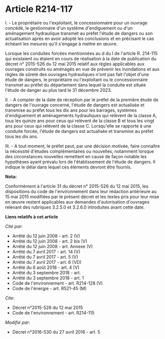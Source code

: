 # Article R214-117

I. - Le propriétaire ou l'exploitant, le concessionnaire pour un ouvrage concédé, le gestionnaire d'un système d'endiguement
ou d'un aménagement hydraulique transmet au préfet l'étude de dangers ou son actualisation après en avoir adopté les
conclusions et en précisant le cas échéant les mesures qu'il s'engage à mettre en œuvre. 

Lorsque les conduites forcées mentionnées au d du I de l'article R. 214-115 qui existaient ou étaient en cours de réalisation
à la date de publication du décret n° 2015-526 du 12 mai 2015 relatif aux règles applicables aux ouvrages construits ou
aménagés en vue de prévenir les inondations et aux règles de sûreté des ouvrages hydrauliques n'ont pas fait l'objet d'une
étude de dangers, le propriétaire ou l'exploitant ou le concessionnaire transmet au préfet du département dans lequel la
conduite est située l'étude de danger au plus tard le 31 décembre 2023. 

II. - A compter de la date de réception par le préfet de la première étude de dangers de l'ouvrage concerné, l'étude de
dangers est actualisée et transmise au préfet tous les dix ans pour les barrages, systèmes d'endiguement et aménagements
hydrauliques qui relèvent de la classe A, tous les quinze ans pour ceux qui relèvent de la classe B et tous les vingt ans
pour ceux qui relèvent de la classe C. Lorsqu'elle se rapporte à une conduite forcée, l'étude de dangers est actualisée et
transmise au préfet tous les dix ans.  

III. - A tout moment, le préfet peut, par une décision motivée, faire connaître la nécessité d'études complémentaires ou
nouvelles, notamment lorsque des circonstances nouvelles remettent en cause de façon notable les hypothèses ayant prévalu
lors de l'établissement de l'étude de dangers. Il indique le délai dans lequel ces éléments devront être fournis.

**Nota:**

Conformément à l'article 31 du décret n° 2015-526 du 12 mai 2015, les dispositions du code de l'environnement dans leur
rédaction antérieure au 15 mai 2015 modifiées par le présent décret et les textes pris pour leur mise en œuvre restent
applicables aux demandes d'autorisation d'ouvrages relevant des rubriques 3.2.5.0 et 3.2.6.0 introduites avant cette date.

**Liens relatifs à cet article**

_Cité par_:

  - Arrêté du 12 juin 2008 - art. 2 (V)
  - Arrêté du 12 juin 2008 - art. 2 bis (V)
  - Arrêté du 12 juin 2008 - art. Annexe (V)
  - Arrêté du 7 avril 2017 - art. 14 (V)
  - Arrêté du 7 avril 2017 - art. 5 (V)
  - Arrêté du 7 avril 2017 - art. 6 (VD)
  - Arrêté du 6 août 2018 - art. 4 (V)
  - Arrêté du 3 septembre 2018 - art.
  - Arrêté du 3 septembre 2018 - art. 1
  - Code de l'environnement - art. R214-128 (V)
  - Code de l'énergie - art. R521-45 (M)

_Cite_:

  - Décret n°2015-526 du 12 mai 2015
  - Code de l'environnement - art. R214-115

_Modifié par_:

  - Décret n°2016-530 du 27 avril 2016 - art. 5
